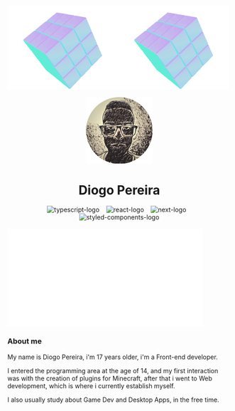 <div>
  <div align="center" style="display: flex">
    <img align="left" width="250px" src="/icons/rotatingcube.webp" alt="rotating-cube-1"/>
    <img align="right" width="250px" src="/icons/rotatingcube.webp" alt="rotating-cube-2"/>
  </div>
</div>

<br/>
<div align="center">
  <img width="150px" src="/icons/perfilphoto-rounded.png"/>
  <h1>Diogo Pereira</h1>
  <div>
    <img width="40x" title="Typescript" src="https://cdn.simpleicons.org/typescript/74c2e8" alt="typescript-logo"/>
    &nbsp;&nbsp;
    <img width="45px" title="React.js" src="https://cdn.simpleicons.org/react/74c2e8" alt="react-logo"/>
    &nbsp;&nbsp;
    <img width="45px" title="Next.js" src="https://cdn.simpleicons.org/next.js/74c2e8" alt="next-logo"/>
    &nbsp;&nbsp;
    <img width="45px" title="Styled-Components" src="https://cdn.simpleicons.org/styledcomponents/74c2e8" alt="styled-components-logo"/>
  </div>
  <br />
</div>

<div>
  <div align="center" style="display: flex">
    <img align="left" width="220px" src="/icons/invisible.png" alt="invisible"/>
    <img align="right" width="220px" src="/icons/invisible.png" alt="invisible"/>
  </div>
  <h3>About me</h3>
  <p>My name is Diogo Pereira, i'm 17 years older, i'm a Front-end developer.</p>
  <p>I entered the programming area at the age of 14, and my first interaction was with the creation of plugins for Minecraft, after that i went to Web development, which is where i currently establish myself.</p>
  <p>I also usually study about Game Dev and Desktop Apps, in the free time.</p>
</div>

